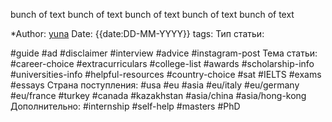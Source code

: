 bunch of text 
bunch of text 
bunch of text
bunch of text 
bunch of text 

*Author: [yuna](https://t.me/auilt)
Date: {{date:DD-MM-YYYY}}
tags:
Тип статьи:

#guide 
#ad
#disclaimer
#interview
#advice
#instagram-post 
Тема статьи:
#career-choice
#extracurriculars
#college-list
#awards
#scholarship-info
#universities-info
#helpful-resources
#country-choice 
#sat
#IELTS
#exams 
#essays
Страна поступления:
#usa
#eu
#asia
#eu/italy
#eu/germany
#eu/france
#turkey
#canada
#kazakhstan
#asia/china 
#asia/hong-kong
Дополнительно:
#internship 
#self-help
#masters
#PhD










